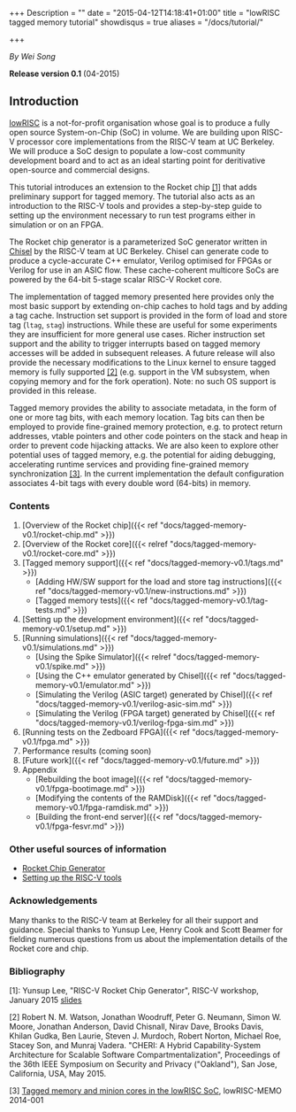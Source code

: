 +++
Description = ""
date = "2015-04-12T14:18:41+01:00"
title = "lowRISC tagged memory tutorial"
showdisqus = true
aliases = "/docs/tutorial/"

+++

_By Wei Song_

**Release version 0.1** (04-2015)

## Introduction


[lowRISC][lowRISC] is a not-for-profit organisation whose goal is to
produce a fully open source System-on-Chip (SoC) in volume. We are
building upon RISC-V processor core implementations from the RISC-V
team at UC Berkeley.  We will produce a SoC design to populate a
low-cost community development board and to act as an ideal starting
point for deritivative open-source and commercial designs.

This tutorial introduces an extension to the Rocket chip
[[1]](#RocketChip) that adds preliminary support for tagged memory. The
tutorial also acts as an introduction to the RISC-V tools and provides
a step-by-step guide to setting up the environment necessary to run
test programs either in simulation or on an FPGA.

The Rocket chip generator is a parameterized SoC generator written in
[Chisel][Chisel] by the RISC-V team at UC Berkeley. Chisel can
generate code to produce a cycle-accurate C++ emulator, Verilog
optimised for FPGAs or Verilog for use in an ASIC flow. These
cache-coherent multicore SoCs are powered by the 64-bit 5-stage scalar
RISC-V Rocket core.

The implementation of tagged memory presented here provides only the
most basic support by extending on-chip caches to hold tags and by
adding a tag cache. Instruction set support is provided in the form of
load and store tag (`ltag`, `stag`) instructions. While these are
useful for some experiments they are insufficient for more general use
cases. Richer instruction set support and the ability to trigger
interrupts based on tagged memory accesses will be added in subsequent
releases. A future release will also provide the necessary
modifications to the Linux kernel to ensure tagged memory is fully
supported [[2]](#Oakland:2015) (e.g. support in the VM subsystem, when
copying memory and for the fork operation). Note: no such OS support
is provided in this release.

Tagged memory provides the ability to associate metadata, in the form
of one or more tag bits, with each memory location. Tag bits can then
be employed to provide fine-grained memory protection, e.g. to protect
return addresses, vtable pointers and other code pointers on the stack
and heap in order to prevent code hijacking attacks. We are also keen
to explore other potential uses of tagged memory, e.g. the potential
for aiding debugging, accelerating runtime services and providing
fine-grained memory synchronization [[3]](#Memo1). In the current
implementation the default configuration associates 4-bit tags with
every double word (64-bits) in memory.

### Contents

  1. [Overview of the Rocket chip]({{< ref "docs/tagged-memory-v0.1/rocket-chip.md" >}})
  2. [Overview of the Rocket core]({{< relref "docs/tagged-memory-v0.1/rocket-core.md" >}})
  3. [Tagged memory support]({{< ref "docs/tagged-memory-v0.1/tags.md" >}})
     * [Adding HW/SW support for the load and store tag instructions]({{< ref "docs/tagged-memory-v0.1/new-instructions.md" >}})
     * [Tagged memory tests]({{< ref "docs/tagged-memory-v0.1/tag-tests.md" >}})
  4. [Setting up the development environment]({{< ref "docs/tagged-memory-v0.1/setup.md" >}})
  5. [Running simulations]({{< ref "docs/tagged-memory-v0.1/simulations.md" >}})
     * [Using the Spike Simulator]({{< relref "docs/tagged-memory-v0.1/spike.md" >}})
     * [Using the C++ emulator generated by Chisel]({{< ref "docs/tagged-memory-v0.1/emulator.md" >}})
     * [Simulating the Verilog (ASIC target) generated by Chisel]({{< ref "docs/tagged-memory-v0.1/verilog-asic-sim.md" >}})
     * [Simulating the Verilog (FPGA target) generated by Chisel]({{< ref "docs/tagged-memory-v0.1/verilog-fpga-sim.md" >}})
  6. [Running tests on the Zedboard FPGA]({{< ref "docs/tagged-memory-v0.1/fpga.md" >}})
  7. Performance results (coming soon)
  8. [Future work]({{< ref "docs/tagged-memory-v0.1/future.md" >}})
  8. Appendix
     * [Rebuilding the boot image]({{< ref "docs/tagged-memory-v0.1/fpga-bootimage.md" >}})
     * [Modifying the contents of the RAMDisk]({{< ref "docs/tagged-memory-v0.1/fpga-ramdisk.md" >}})
     * [Building the front-end server]({{< ref "docs/tagged-memory-v0.1/fpga-fesvr.md" >}})

### Other useful sources of information

  * [Rocket Chip Generator][RocketChipGit]
  * [Setting up the RISC-V tools](https://github.com/riscv/riscv-tools/blob/master/README.md)

### Acknowledgements

Many thanks to the RISC-V team at Berkeley for all their support and
guidance. Special thanks to Yunsup Lee, Henry Cook and Scott Beamer
for fielding numerous questions from us about the implementation
details of the Rocket core and chip.

<!-- Links -->

[RocketChipGit]: https://github.com/ucb-bar/rocket-chip#rocket-chip-generator
[Chisel]: https://chisel.eecs.berkeley.edu/
[lowRISC]: http://www.lowrisc.org/

### Bibliography
<!-- References --> 

<a name="RocketChip"></a>
[1]: Yunsup Lee, "RISC-V Rocket Chip Generator", RISC-V workshop, January 2015 [slides](http://riscv.org/workshop-jan2015/riscv-rocket-chip-generator-workshop-jan2015.pdf)

<a name="Oakland:2015"></a>
[2] Robert N. M. Watson, Jonathan
 Woodruff, Peter G. Neumann, Simon W. Moore, Jonathan Anderson, David
 Chisnall, Nirav Dave, Brooks Davis, Khilan Gudka, Ben Laurie, Steven
 J. Murdoch, Robert Norton, Michael Roe, Stacey Son, and Munraj
 Vadera. "CHERI: A Hybrid Capability-System Architecture for Scalable
 Software Compartmentalization", Proceedings of the 36th IEEE Symposium
 on Security and Privacy ("Oakland"), San Jose, California, USA, May
 2015.

<a name="Memo1"></a>
[3] [Tagged memory and minion cores
in the lowRISC SoC](http://www.lowrisc.org/docs/memo-2014-001-tagged-memory-and-minion-cores/), lowRISC-MEMO 2014-001

